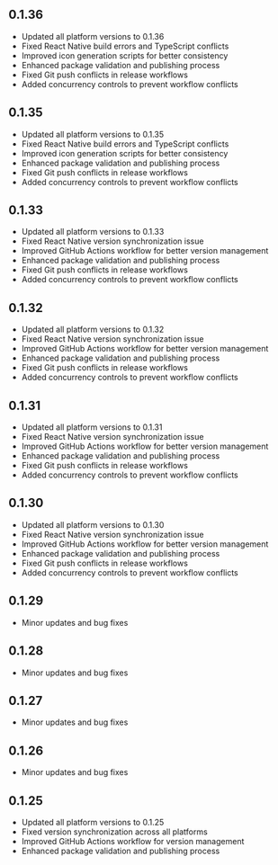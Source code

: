 ## 0.1.36

- Updated all platform versions to 0.1.36
- Fixed React Native build errors and TypeScript conflicts
- Improved icon generation scripts for better consistency
- Enhanced package validation and publishing process
- Fixed Git push conflicts in release workflows
- Added concurrency controls to prevent workflow conflicts

## 0.1.35

- Updated all platform versions to 0.1.35
- Fixed React Native build errors and TypeScript conflicts
- Improved icon generation scripts for better consistency
- Enhanced package validation and publishing process
- Fixed Git push conflicts in release workflows
- Added concurrency controls to prevent workflow conflicts

## 0.1.33

- Updated all platform versions to 0.1.33
- Fixed React Native version synchronization issue
- Improved GitHub Actions workflow for better version management
- Enhanced package validation and publishing process
- Fixed Git push conflicts in release workflows
- Added concurrency controls to prevent workflow conflicts

## 0.1.32

- Updated all platform versions to 0.1.32
- Fixed React Native version synchronization issue
- Improved GitHub Actions workflow for better version management
- Enhanced package validation and publishing process
- Fixed Git push conflicts in release workflows
- Added concurrency controls to prevent workflow conflicts

## 0.1.31

- Updated all platform versions to 0.1.31
- Fixed React Native version synchronization issue
- Improved GitHub Actions workflow for better version management
- Enhanced package validation and publishing process
- Fixed Git push conflicts in release workflows
- Added concurrency controls to prevent workflow conflicts

## 0.1.30

- Updated all platform versions to 0.1.30
- Fixed React Native version synchronization issue
- Improved GitHub Actions workflow for better version management
- Enhanced package validation and publishing process
- Fixed Git push conflicts in release workflows
- Added concurrency controls to prevent workflow conflicts

## 0.1.29

- Minor updates and bug fixes

## 0.1.28

- Minor updates and bug fixes

## 0.1.27

- Minor updates and bug fixes

## 0.1.26

- Minor updates and bug fixes

## 0.1.25

- Updated all platform versions to 0.1.25
- Fixed version synchronization across all platforms
- Improved GitHub Actions workflow for version management
- Enhanced package validation and publishing process
